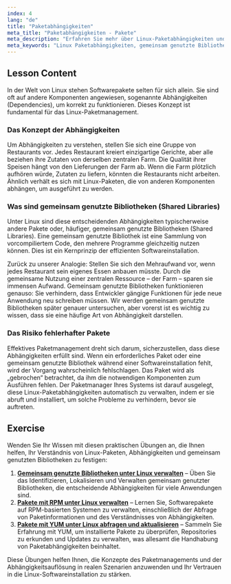 ```yaml
---
index: 4
lang: "de"
title: "Paketabhängigkeiten"
meta_title: "Paketabhängigkeiten - Pakete"
meta_description: "Erfahren Sie mehr über Linux-Paketabhängigkeiten und warum sie für die Softwareinstallation entscheidend sind. Dieser Leitfaden erklärt gemeinsam genutzte Bibliotheken und wie die Paketverwaltung Abhängigkeiten handhabt, um fehlerhafte Software zu vermeiden."
meta_keywords: "Linux Paketabhängigkeiten, gemeinsam genutzte Bibliotheken, Linux Pakete, Paketverwaltung, Linux Softwareinstallation, Linux Tutorial, Anfänger Linux, Linux Leitfaden"
---
```


## Lesson Content

In der Welt von Linux stehen Softwarepakete selten für sich allein. Sie sind oft auf andere Komponenten angewiesen, sogenannte Abhängigkeiten (Dependencies), um korrekt zu funktionieren. Dieses Konzept ist fundamental für das Linux-Paketmanagement.

### Das Konzept der Abhängigkeiten

Um Abhängigkeiten zu verstehen, stellen Sie sich eine Gruppe von Restaurants vor. Jedes Restaurant kreiert einzigartige Gerichte, aber alle beziehen ihre Zutaten von derselben zentralen Farm. Die Qualität ihrer Speisen hängt von den Lieferungen der Farm ab. Wenn die Farm plötzlich aufhören würde, Zutaten zu liefern, könnten die Restaurants nicht arbeiten. Ähnlich verhält es sich mit Linux-Paketen, die von anderen Komponenten abhängen, um ausgeführt zu werden.

### Was sind gemeinsam genutzte Bibliotheken (Shared Libraries)

Unter Linux sind diese entscheidenden Abhängigkeiten typischerweise andere Pakete oder, häufiger, gemeinsam genutzte Bibliotheken (Shared Libraries). Eine gemeinsam genutzte Bibliothek ist eine Sammlung von vorcompiliertem Code, den mehrere Programme gleichzeitig nutzen können. Dies ist ein Kernprinzip der effizienten Softwareinstallation.

Zurück zu unserer Analogie: Stellen Sie sich den Mehraufwand vor, wenn jedes Restaurant sein eigenes Essen anbauen müsste. Durch die gemeinsame Nutzung einer zentralen Ressource – der Farm – sparen sie immensen Aufwand. Gemeinsam genutzte Bibliotheken funktionieren genauso: Sie verhindern, dass Entwickler gängige Funktionen für jede neue Anwendung neu schreiben müssen. Wir werden gemeinsam genutzte Bibliotheken später genauer untersuchen, aber vorerst ist es wichtig zu wissen, dass sie eine häufige Art von Abhängigkeit darstellen.

### Das Risiko fehlerhafter Pakete

Effektives Paketmanagement dreht sich darum, sicherzustellen, dass diese Abhängigkeiten erfüllt sind. Wenn ein erforderliches Paket oder eine gemeinsam genutzte Bibliothek während einer Softwareinstallation fehlt, wird der Vorgang wahrscheinlich fehlschlagen. Das Paket wird als „gebrochen“ betrachtet, da ihm die notwendigen Komponenten zum Ausführen fehlen. Der Paketmanager Ihres Systems ist darauf ausgelegt, diese Linux-Paketabhängigkeiten automatisch zu verwalten, indem er sie abruft und installiert, um solche Probleme zu verhindern, bevor sie auftreten.

## Exercise

Wenden Sie Ihr Wissen mit diesen praktischen Übungen an, die Ihnen helfen, Ihr Verständnis von Linux-Paketen, Abhängigkeiten und gemeinsam genutzten Bibliotheken zu festigen:

1. **[Gemeinsam genutzte Bibliotheken unter Linux verwalten](https://labex.io/de/labs/comptia-manage-shared-libraries-in-linux-590867)** – Üben Sie das Identifizieren, Lokalisieren und Verwalten gemeinsam genutzter Bibliotheken, die entscheidende Abhängigkeiten für viele Anwendungen sind.
2. **[Pakete mit RPM unter Linux verwalten](https://labex.io/de/labs/rhel-managing-packages-with-rpm-in-linux-590868)** – Lernen Sie, Softwarepakete auf RPM-basierten Systemen zu verwalten, einschließlich der Abfrage von Paketinformationen und des Verständnisses von Abhängigkeiten.
3. **[Pakete mit YUM unter Linux abfragen und aktualisieren](https://labex.io/de/labs/rhel-query-and-update-packages-with-yum-in-linux-590869)** – Sammeln Sie Erfahrung mit YUM, um installierte Pakete zu überprüfen, Repositories zu erkunden und Updates zu verwalten, was allesamt die Handhabung von Paketabhängigkeiten beinhaltet.

Diese Übungen helfen Ihnen, die Konzepte des Paketmanagements und der Abhängigkeitsauflösung in realen Szenarien anzuwenden und Ihr Vertrauen in die Linux-Softwareinstallation zu stärken.
